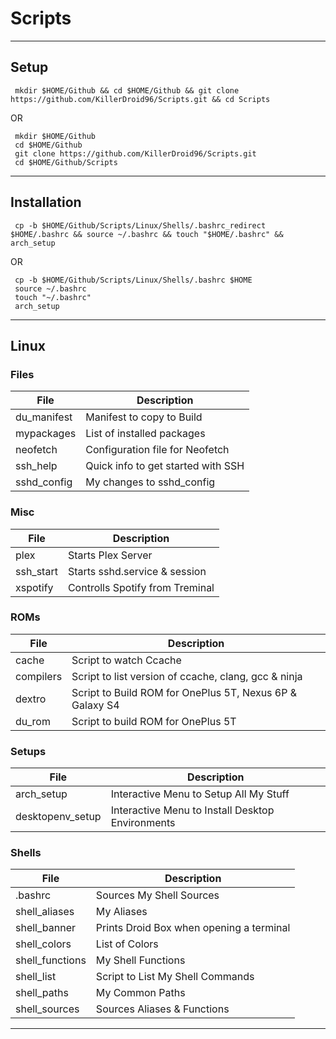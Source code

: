 

# Scripts
- - - -
## Setup 
     mkdir $HOME/Github && cd $HOME/Github && git clone https://github.com/KillerDroid96/Scripts.git && cd Scripts
  OR
  
     mkdir $HOME/Github
     cd $HOME/Github
     git clone https://github.com/KillerDroid96/Scripts.git
     cd $HOME/Github/Scripts
- - - -
## Installation
     cp -b $HOME/Github/Scripts/Linux/Shells/.bashrc_redirect $HOME/.bashrc && source ~/.bashrc && touch "$HOME/.bashrc" && arch_setup
   OR
   
     cp -b $HOME/Github/Scripts/Linux/Shells/.bashrc $HOME
     source ~/.bashrc
     touch "~/.bashrc"
     arch_setup
- - - - 
## Linux ##
### Files ###
| File | Description | 
| --- | --- |
| du_manifest | Manifest to copy to Build |
| mypackages | List of installed packages |
| neofetch | Configuration file for Neofetch |
| ssh_help | Quick info to get started with SSH |
| sshd_config | My changes to sshd_config |
### Misc ###
| File | Description |
| --- | --- |
| plex | Starts Plex Server |
| ssh_start | Starts sshd.service & session |
| xspotify | Controlls Spotify from Treminal |  
### ROMs ###
| File | Description |
| --- | --- |
| cache | Script to watch Ccache|
| compilers | Script to list version of ccache, clang, gcc & ninja |
| dextro | Script to Build ROM for OnePlus 5T, Nexus 6P & Galaxy S4 |
| du_rom | Script to build ROM for OnePlus 5T |
### Setups ###
| File | Description |
| --- | --- |
| arch_setup | Interactive Menu to Setup All My Stuff |
| desktopenv_setup | Interactive Menu to Install Desktop Environments |
### Shells ###
| File | Description |
| --- | --- |
| .bashrc | Sources My Shell Sources |
| shell_aliases | My Aliases |
| shell_banner | Prints Droid Box when opening a terminal |
| shell_colors | List of Colors |
| shell_functions | My Shell Functions |
| shell_list | Script to List My Shell Commands |
| shell_paths | My Common Paths |
| shell_sources | Sources Aliases & Functions |
- - - -

